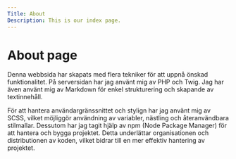 ```yaml
---
Title: About
Description: This is our index page.
---
```



About page
==========================


Denna webbsida har skapats med flera tekniker för att uppnå önskad funktionalitet. På serversidan har jag använt mig av PHP och Twig. Jag har även använt mig av Markdown för enkel strukturering och skapande av textinnehåll.

För att hantera användargränssnittet och stylign har jag använt mig av SCSS, vilket möjliggör användning av variabler, nästling och återanvändbara stilmallar. Dessutom har jag tagit hjälp av npm (Node Package Manager) för att hantera och bygga projektet. Detta underlättar organisationen och distributionen av koden, vilket bidrar till en mer effektiv hantering av projektet.

